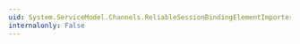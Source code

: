 ```yaml
---
uid: System.ServiceModel.Channels.ReliableSessionBindingElementImporter.#ctor
internalonly: False
---
```

